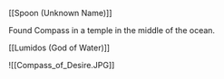 
[[Spoon (Unknown Name)]]


Found Compass in a temple in the middle of the ocean. 

[[Lumidos (God of Water)]]


![[Compass_of_Desire.JPG]]